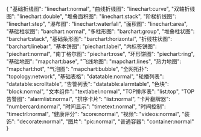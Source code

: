 {
  "基础折线图": "linechart:normal",
  "曲线折线图": "linechart:curve",
  "双轴折线图": "linechart:double",
  "堆叠面积图": "linechart:stack",
  "阶梯折线图": "linechart:step",
  "瀑布图": "linechart:waterfall",
  "面积图": "linechart:area",
  "基础柱状图": "barchart:normal",
  "多柱形图": "barchart:group",
  "堆叠柱状图": "barchart:stack",
  "基础条形图": "barchart:horizontal",
  "折线柱状图": "barchart:linebar",
  "基本饼图": "piechart:label",
  "内标签饼图": "piechart:normal",
  "南丁格尔图": "piechart:rose",
  "环形饼图": "piechart:ring",
  "基础地图": "mapchart:base",
  "飞线地图": "mapchart:lines",
  "热力地图": "mapchart:hot",
  "气泡图": "mapchart:bubble",
  "全网拓扑": "topology:network",
  "基础表格": "datatable:normal",
  "轮播列表": "datatable:scrolltable",
  "告警列表": "datatable:alarmtable",
  "色块": "block:normal",
  "文本组件": "textlabel:normal",
  "TOP排序表": "list:top",
  "TOP告警图": "alarmlist:normal",
  "排序卡片": "list:normal",
  "卡片翻牌器": "numbercard:normal",
  "时间显示": "timetext:normal",
  "时间控制": "timectrl:normal",
  "健康评分": "score:normal",
  "视频": "videos:normal",
  "装饰": "decorate:normal",
  "图片": "pic:normal",
  "普通容器": "container:normal"
}

